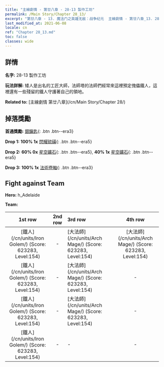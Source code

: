 ```yaml
---
title: "主線劇情 - 第廿八章 - 28-13 製作工坊"
permalink: /Main Story/Chapter 28_13/
excerpt: "第廿八章 - 13. 魔法门之英雄无敌：战争纪元  主線劇情 - 第廿八章_13. 28-13 製作工坊"
last_modified_at: 2021-06-08
locale: cn
ref: "Chapter 28_13.md"
toc: false
classes: wide
---
```


## 詳情

 **名字:** 28-13 製作工坊

 **玩法詳解:** 矮人是出名的工匠大師，法師塔的法師們經常來這裡預定傀儡鐵人，這裡還有一些殘留的鐵人守護著自己的領地。

 **Related to:** [主線劇情 第廿八章](/cn/Main Story/Chapter 28/)

## 掉落獎勵

 **首通獎勵:** [銀鑰匙](/cn/Items/con_693/){: .btn .btn--era3}

 **Drop 1:** **100% 1x** [閃耀硫磺](/cn/Items/mat_99/){: .btn .btn--era5}

 **Drop 2:** **60% 0x** [星空礦石](/cn/Items/mat_89/){: .btn .btn--era5}, **40% 1x** [星空礦石](/cn/Items/mat_89/){: .btn .btn--era5}

 **Drop 3:** **100% 1x** [法術卷軸](/cn/Items/con_694/){: .btn .btn--era3}


## Fight against Team
 **Hero:** h_Adelaide

 **Team:**


  | 1st row | 2nd row | 3rd row | 4th row |
  |:----:|:----:|:----|:----:|
  | [鐵人](/cn/units/Iron Golem/) (Score: 623283, Level:154)  | - | [大法師](/cn/units/Arch Mage/) (Score: 623283, Level:154)  | [大法師](/cn/units/Arch Mage/) (Score: 623283, Level:154)  |
  | [鐵人](/cn/units/Iron Golem/) (Score: 623283, Level:154)  | - | [大法師](/cn/units/Arch Mage/) (Score: 623283, Level:154)  | - |
  | [鐵人](/cn/units/Iron Golem/) (Score: 623283, Level:154)  | - | [大法師](/cn/units/Arch Mage/) (Score: 623283, Level:154)  | - |
  | [鐵人](/cn/units/Iron Golem/) (Score: 623283, Level:154)  | - | - | - |


